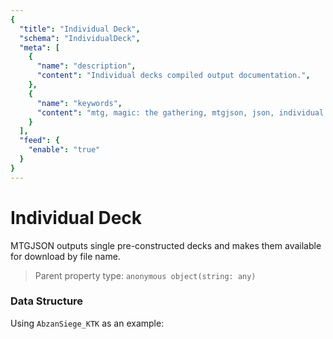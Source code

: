 ```yaml
---
{
  "title": "Individual Deck",
  "schema": "IndividualDeck",
  "meta": [
    {
      "name": "description",
      "content": "Individual decks compiled output documentation.",
    },
    {
      "name": "keywords",
      "content": "mtg, magic: the gathering, mtgjson, json, individual deck",
    }
  ],
  "feed": {
    "enable": "true"
  }
}
---
```


# Individual Deck

MTGJSON outputs single pre-constructed decks and makes them available for download by file name.

> Parent property type: `anonymous object(string: any)`    

### Data Structure

Using `AbzanSiege_KTK` as an example:

<Documentation/>
